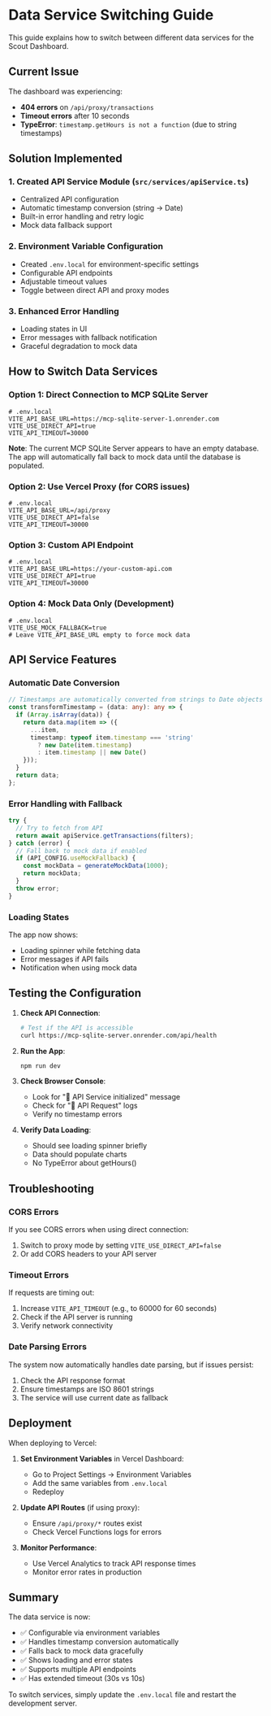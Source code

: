# Data Service Switching Guide

This guide explains how to switch between different data services for the Scout Dashboard.

## Current Issue

The dashboard was experiencing:
- **404 errors** on `/api/proxy/transactions`
- **Timeout errors** after 10 seconds
- **TypeError**: `timestamp.getHours is not a function` (due to string timestamps)

## Solution Implemented

### 1. **Created API Service Module** (`src/services/apiService.ts`)
- Centralized API configuration
- Automatic timestamp conversion (string → Date)
- Built-in error handling and retry logic
- Mock data fallback support

### 2. **Environment Variable Configuration**
- Created `.env.local` for environment-specific settings
- Configurable API endpoints
- Adjustable timeout values
- Toggle between direct API and proxy modes

### 3. **Enhanced Error Handling**
- Loading states in UI
- Error messages with fallback notification
- Graceful degradation to mock data

## How to Switch Data Services

### Option 1: Direct Connection to MCP SQLite Server

```env
# .env.local
VITE_API_BASE_URL=https://mcp-sqlite-server-1.onrender.com
VITE_USE_DIRECT_API=true
VITE_API_TIMEOUT=30000
```

**Note**: The current MCP SQLite Server appears to have an empty database. The app will automatically fall back to mock data until the database is populated.

### Option 2: Use Vercel Proxy (for CORS issues)

```env
# .env.local
VITE_API_BASE_URL=/api/proxy
VITE_USE_DIRECT_API=false
VITE_API_TIMEOUT=30000
```

### Option 3: Custom API Endpoint

```env
# .env.local
VITE_API_BASE_URL=https://your-custom-api.com
VITE_USE_DIRECT_API=true
VITE_API_TIMEOUT=30000
```

### Option 4: Mock Data Only (Development)

```env
# .env.local
VITE_USE_MOCK_FALLBACK=true
# Leave VITE_API_BASE_URL empty to force mock data
```

## API Service Features

### Automatic Date Conversion
```typescript
// Timestamps are automatically converted from strings to Date objects
const transformTimestamp = (data: any): any => {
  if (Array.isArray(data)) {
    return data.map(item => ({
      ...item,
      timestamp: typeof item.timestamp === 'string' 
        ? new Date(item.timestamp) 
        : item.timestamp || new Date()
    }));
  }
  return data;
};
```

### Error Handling with Fallback
```typescript
try {
  // Try to fetch from API
  return await apiService.getTransactions(filters);
} catch (error) {
  // Fall back to mock data if enabled
  if (API_CONFIG.useMockFallback) {
    const mockData = generateMockData(1000);
    return mockData;
  }
  throw error;
}
```

### Loading States
The app now shows:
- Loading spinner while fetching data
- Error messages if API fails
- Notification when using mock data

## Testing the Configuration

1. **Check API Connection**:
   ```bash
   # Test if the API is accessible
   curl https://mcp-sqlite-server.onrender.com/api/health
   ```

2. **Run the App**:
   ```bash
   npm run dev
   ```

3. **Check Browser Console**:
   - Look for "🔧 API Service initialized" message
   - Check for "📡 API Request" logs
   - Verify no timestamp errors

4. **Verify Data Loading**:
   - Should see loading spinner briefly
   - Data should populate charts
   - No TypeError about getHours()

## Troubleshooting

### CORS Errors
If you see CORS errors when using direct connection:
1. Switch to proxy mode by setting `VITE_USE_DIRECT_API=false`
2. Or add CORS headers to your API server

### Timeout Errors
If requests are timing out:
1. Increase `VITE_API_TIMEOUT` (e.g., to 60000 for 60 seconds)
2. Check if the API server is running
3. Verify network connectivity

### Date Parsing Errors
The system now automatically handles date parsing, but if issues persist:
1. Check the API response format
2. Ensure timestamps are ISO 8601 strings
3. The service will use current date as fallback

## Deployment

When deploying to Vercel:

1. **Set Environment Variables** in Vercel Dashboard:
   - Go to Project Settings → Environment Variables
   - Add the same variables from `.env.local`
   - Redeploy

2. **Update API Routes** (if using proxy):
   - Ensure `/api/proxy/*` routes exist
   - Check Vercel Functions logs for errors

3. **Monitor Performance**:
   - Use Vercel Analytics to track API response times
   - Monitor error rates in production

## Summary

The data service is now:
- ✅ Configurable via environment variables
- ✅ Handles timestamp conversion automatically
- ✅ Falls back to mock data gracefully
- ✅ Shows loading and error states
- ✅ Supports multiple API endpoints
- ✅ Has extended timeout (30s vs 10s)

To switch services, simply update the `.env.local` file and restart the development server.